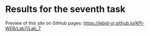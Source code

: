 # Results for the seventh task

Preview of this site on GitHub pages: https://lebid-ol.github.io/KPI-WEB/Lab7/Lab_7

